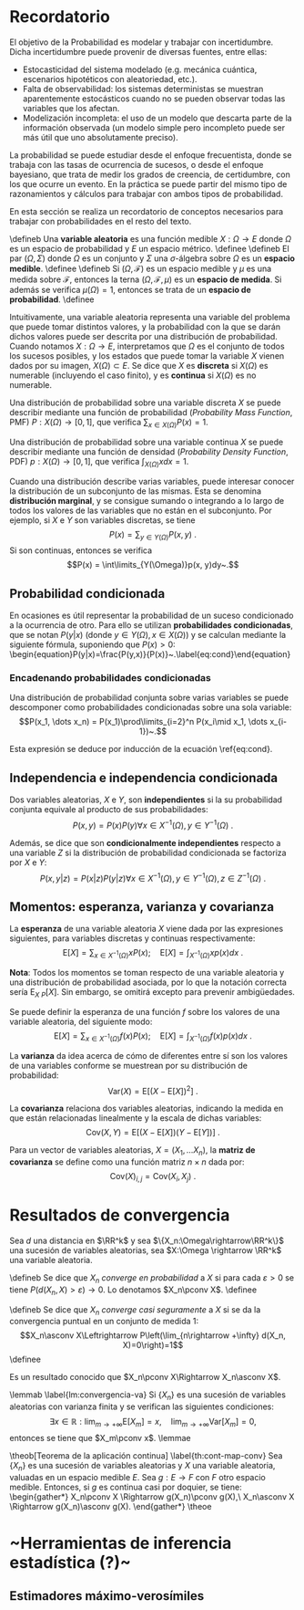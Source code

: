 # Recordatorio

El objetivo de la Probabilidad es modelar y trabajar con incertidumbre. Dicha incertidumbre puede provenir de diversas fuentes, entre ellas:

* Estocasticidad del sistema modelado (e.g. mecánica cuántica, escenarios hipotéticos con aleatoriedad, etc.).
* Falta de observabilidad: los sistemas deterministas se muestran aparentemente estocásticos cuando no se pueden observar todas las variables que los afectan.
* Modelización incompleta: el uso de un modelo que descarta parte de la información observada (un modelo simple pero incompleto puede ser más útil que uno absolutamente preciso).

La probabilidad se puede estudiar desde el enfoque frecuentista, donde se trabaja con las tasas de ocurrencia de sucesos, o desde el enfoque bayesiano, que trata de medir los grados de creencia, de certidumbre, con los que ocurre un evento. En la práctica se puede partir del mismo tipo de razonamientos y cálculos para trabajar con ambos tipos de probabilidad.

En esta sección se realiza un recordatorio de conceptos necesarios para trabajar con probabilidades en el resto del texto.

\defineb
Una **variable aleatoria** es una función medible $X:\Omega\rightarrow E$ donde $\Omega$ es un espacio de probabilidad y $E$ un espacio métrico.
\definee
\defineb
El par $(\Omega, \Sigma)$ donde $\Omega$ es un conjunto y $\Sigma$ una $\sigma$-álgebra sobre $\Omega$ es un **espacio medible**.
\definee
\defineb
Si $(\Omega, \mathcal{F})$ es un espacio medible y $\mu$ es una medida sobre $\mathcal{F}$, entonces la terna $(\Omega, \mathcal{F}, \mu)$ es un **espacio de medida**. Si además se verifica $\mu(\Omega)=1$, entonces se trata de un **espacio de probabilidad**.
\definee

Intuitivamente, una variable aleatoria representa una variable del problema que puede tomar distintos valores, y la probabilidad con la que se darán dichos valores puede ser descrita por una distribución de probabilidad. Cuando notamos $X:\Omega\rightarrow E$, interpretamos que $\Omega$ es el conjunto de todos los sucesos posibles, y los estados que puede tomar la variable $X$ vienen dados por su imagen, $X(\Omega)\subset E$. Se dice que $X$ es **discreta** si $X(\Omega)$ es numerable (incluyendo el caso finito), y es **continua** si $X(\Omega)$ es no numerable.

Una distribución de probabilidad sobre una variable discreta $X$ se puede describir mediante una función de probabilidad (*Probability Mass Function*, PMF) $P:X(\Omega)\rightarrow [0,1]$, que verifica $\sum_{x\in X(\Omega)} P(x)=1$.

<!--
\exampleb
Supongamos que disponemos de una bolsa opaca que contiene 5 bolas. Dos de ellas son negras, el resto azules. Nos situamos en el experimento de sacar una bola de la bolsa y observar su color. En esta situación, una representación coherente de los datos sería
\begin{align*}
\Omega=\{B_1, B_2, B_3, B_4, B_5\},&\quad E=\{\text{negro}, \text{azul}\}\\
X(B_1)=X(B_2)=\text{negro},&\quad X(B_3)=X(B_4)=X(B_5)=\text{azul}
\end{align*}

Ahora, si suponemos que los sucesos dados por la extracción de cada bola son equiprobables, definiremos:
$$P(X=\text{negro})=\frac 2 5,\quad P(X=\text{azul})=\frac 3 5~.$$
\examplee
-->

Una distribución de probabilidad sobre una variable continua $X$ se puede describir mediante una función de densidad (*Probability Density Function*, PDF) $p:X(\Omega)\rightarrow [0,1]$, que verifica $\int_{X(\Omega)} x dx=1$.

Cuando una distribución describe varias variables, puede interesar conocer la distribución de un subconjunto de las mismas. Esta se denomina **distribución marginal**, y se consigue sumando o integrando a lo largo de todos los valores de las variables que no están en el subconjunto. Por ejemplo, si $X$ e $Y$ son variables discretas, se tiene $$P(x) = \sum_{y\in Y(\Omega)}P(x, y)~.$$ Si son continuas, entonces se verifica $$P(x) = \int\limits_{Y(\Omega)}p(x, y)dy~.$$

## Probabilidad condicionada

En ocasiones es útil representar la probabilidad de un suceso condicionado a la ocurrencia de otro. Para ello se utilizan **probabilidades condicionadas**, que se notan $P(y|x)$ (donde $y\in Y(\Omega), x\in X(\Omega)$) y se calculan mediante la siguiente fórmula, suponiendo que $P(x) > 0$:
\begin{equation}P(y|x)=\frac{P(y,x)}{P(x)}~.\label{eq:cond}\end{equation}

### Encadenando probabilidades condicionadas

Una distribución de probabilidad conjunta sobre varias variables se puede descomponer como probabilidades condicionadas sobre una sola variable:
$$P(x_1, \dots x_n) = P(x_1)\prod\limits_{i=2}^n P(x_i\mid x_1, \dots x_{i-1})~.$$

Esta expresión se deduce por inducción de la ecuación \ref{eq:cond}.

## Independencia e independencia condicionada

Dos variables aleatorias, $X$ e $Y$, son **independientes** si la su probabilidad conjunta equivale al producto de sus probabilidades:
$$P(x,y)=P(x)P(y)\forall x\in X^{-1}(\Omega),y\in Y^{-1}(\Omega)~.$$

Además, se dice que son **condicionalmente independientes** respecto a una variable $Z$ si la distribución de probabilidad condicionada se factoriza por $X$ e $Y$:
$$P(x,y|z)=P(x|z)P(y|z)\forall x\in X^{-1}(\Omega),y\in Y^{-1}(\Omega),z\in Z^{-1}(\Omega)~.$$

## Momentos: esperanza, varianza y covarianza

La **esperanza** de una variable aleatoria $X$ viene dada por las expresiones siguientes, para variables discretas y continuas respectivamente:
$$\mathrm E[X]=\sum_{x\in X^{-1}(\Omega)}xP(x);\quad \mathrm E[X]=\int_{X^{-1}(\Omega)}xp(x)dx~.$$

**Nota**: Todos los momentos se toman respecto de una variable aleatoria y una distribución de probabilidad asociada, por lo que la notación correcta sería $\mathrm E_{X~P}[X]$. Sin embargo, se omitirá excepto para prevenir ambigüedades.

Se puede definir la esperanza de una función $f$ sobre los valores de una variable aleatoria, del siguiente modo:
$$\mathrm E[X]=\sum_{x\in X^{-1}(\Omega)}f(x)P(x);\quad \mathrm E[X]=\int_{X^{-1}(\Omega)}f(x)p(x)dx~.$$

La **varianza** da idea acerca de cómo de diferentes entre sí son los valores de una variables conforme se muestrean por su distribución de probabilidad:
$$\mathrm{Var}(X)=\mathrm E[(X-\mathrm E[X])^2]~.$$

La **covarianza** relaciona dos variables aleatorias, indicando la medida en que están relacionadas linealmente y la escala de dichas variables:
$$\mathrm{Cov}(X, Y)=\mathrm E[(X-\mathrm E[X])(Y-\mathrm E[Y])]~.$$

Para un vector de variables aleatorias, $X=(X_1, \dots X_n)$, la **matriz de covarianza** se define como una función matriz $n\times n$ dada por:
$$\mathrm{Cov}(X)_{i,j}=\mathrm{Cov}(X_i, X_j)~.$$

# Resultados de convergencia

Sea $d$ una distancia en $\RR^k$ y sea $\{X_n:\Omega\rightarrow\RR^k\}$ una sucesión de variables aleatorias, sea $X:\Omega \rightarrow \RR^k$ una variable aleatoria.

\defineb
Se dice que $X_n$  *converge en probabilidad* a $X$ si para cada $\varepsilon>0$ se tiene $P(d(X_n, X)>\varepsilon)\rightarrow 0$. Lo denotamos $X_n\pconv X$. 
\definee

\defineb
Se dice que $X_n$ *converge casi seguramente* a $X$ si se da la convergencia puntual en un conjunto de medida 1:
$$X_n\asconv X\Leftrightarrow P\left(\lim_{n\rightarrow +\infty} d(X_n, X)=0\right)=1$$
\definee

Es un resultado conocido que $X_n\pconv X\Rightarrow X_n\asconv X$.

\lemmab
\label{lm:convergencia-va}
Si $\{X_n\}$ es una sucesión de variables aleatorias con varianza finita y se verifican las siguientes condiciones:
$$\exists x\in \mathbb R:\lim_{m\rightarrow +\infty} \mathrm{E}[X_m]=x,\quad \lim_{m\rightarrow +\infty} \mathrm{Var}[X_m]=0,$$
entonces se tiene que $X_m\pconv x$.
\lemmae

\theob[Teorema de la aplicación continua]
\label{th:cont-map-conv}
Sea $\{X_n\}$ es una sucesión de variables aleatorias y $X$ una variable aleatoria, valuadas en un espacio medible $E$. Sea $g:E\rightarrow F$ con $F$ otro espacio medible. Entonces, si $g$ es continua casi por doquier, se tiene:
\begin{gather*}
  X_n\pconv X \Rightarrow g(X_n)\pconv g(X),\\
  X_n\asconv X \Rightarrow g(X_n)\asconv g(X).
\end{gather*}
\theoe

# ~Herramientas de inferencia estadística (?)~

## Estimadores máximo-verosímiles
